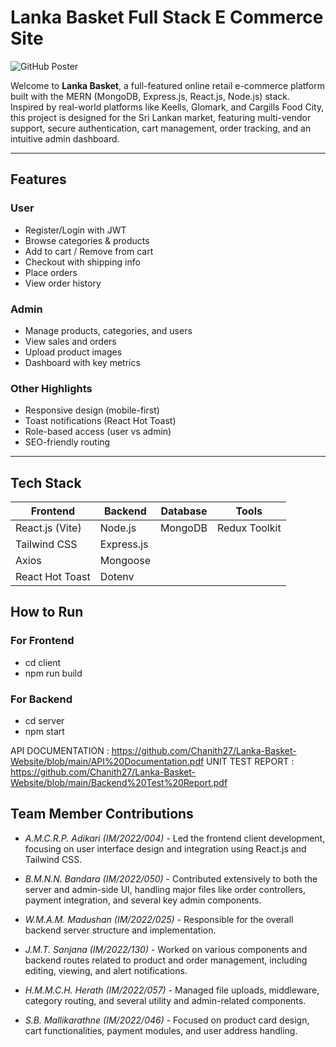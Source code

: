 # Lanka Basket Full Stack E Commerce Site

![GitHub Poster](https://github.com/user-attachments/assets/c071d46e-ed58-4459-87b9-57350ac82863)

Welcome to **Lanka Basket**, a full-featured online retail e-commerce platform built with the MERN (MongoDB, Express.js, React.js, Node.js) stack. Inspired by real-world platforms like Keells, Glomark, and Cargills Food City, this project is designed for the Sri Lankan market, featuring multi-vendor support, secure authentication, cart management, order tracking, and an intuitive admin dashboard.

---

## Features

### User
- Register/Login with JWT
- Browse categories & products
- Add to cart / Remove from cart
- Checkout with shipping info
- Place orders
- View order history

### Admin
- Manage products, categories, and users
- View sales and orders
- Upload product images
- Dashboard with key metrics

### Other Highlights
- Responsive design (mobile-first)
- Toast notifications (React Hot Toast)
- Role-based access (user vs admin)
- SEO-friendly routing

---

## Tech Stack

| Frontend        | Backend     | Database | Tools                   |
|-----------------|-------------|----------|--------------------------|
| React.js (Vite) | Node.js     | MongoDB  | Redux Toolkit            |
| Tailwind CSS    | Express.js  |          | |
| Axios           | Mongoose    |          |               |
| React Hot Toast | Dotenv      |          |       |
                                     
## How to Run

### For Frontend
- cd client
- npm run build

### For Backend
- cd server
- npm start

API DOCUMENTATION : https://github.com/Chanith27/Lanka-Basket-Website/blob/main/API%20Documentation.pdf
UNIT TEST REPORT : https://github.com/Chanith27/Lanka-Basket-Website/blob/main/Backend%20Test%20Report.pdf  

## Team Member Contributions

- *A.M.C.R.P. Adikari (IM/2022/004)* - Led the frontend client development, focusing on user interface design and integration using React.js and Tailwind CSS.

- *B.M.N.N. Bandara (IM/2022/050)* - Contributed extensively to both the server and admin-side UI, handling major files like order controllers, payment integration, and several key admin components.

- *W.M.A.M. Madushan (IM/2022/025)* - Responsible for the overall backend server structure and implementation.

- *J.M.T. Sanjana (IM/2022/130)* - Worked on various components and backend routes related to product and order management, including editing, viewing, and alert notifications.




- *H.M.M.C.H. Herath (IM/2022/057)* - Managed file uploads, middleware, category routing, and several utility and admin-related components.

- *S.B. Mallikarathne (IM/2022/046)* - Focused on product card design, cart functionalities, payment modules, and user address handling.

